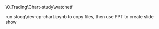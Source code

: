 \0_Trading\Chart-study\watchetf

run stooq\dev-cp-chart.ipynb to copy files, then use PPT to create slide show


